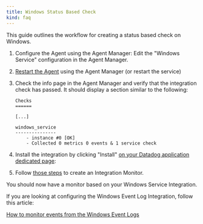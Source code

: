 ```yaml
---
title: Windows Status Based Check
kind: faq
---
```

This guide outlines the workflow for creating a status based check on Windows.

1. Configure the Agent using the Agent Manager: Edit the "Windows Service" configuration in the Agent Manager.

2. [Restart the Agent][1] using the Agent Manager (or restart the service)

3. Check the info page in the Agent Manager and verify that the integration check has passed. It should display a section similar to the following:

    ```
    Checks
    ======

    [...]

    windows_service
    ---------------
        - instance #0 [OK]
        - Collected 0 metrics 0 events & 1 service check
    ```

4. Install the integration by clicking "Install" [on your Datadog application dedicated page][2]:

5. Follow [those steps][3] to create an Integration Monitor.

You should now have a monitor based on your Windows Service Integration.

If you are looking at configuring the Windows Event Log Integration, follow this article:

[How to monitor events from the Windows Event Logs][4]

[1]: /agent/faq/agent-commands/#start-stop-restart-the-agent
[2]: https://app.datadoghq.com/account/settings#integrations/windows_service
[3]: /monitors/monitor_types/integration
[4]: /integrations/faq/how-to-monitor-events-from-the-windows-event-logs
